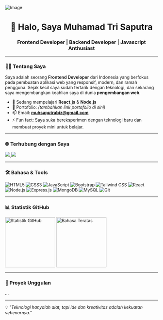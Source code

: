 ![Image](https://github.com/user-attachments/assets/f7ae225c-ab62-4968-8174-e06a3f14d689)
<!-- Profil Header -->
<h1 align="center">👋 Halo, Saya Muhamad Tri Saputra</h1>
<h3 align="center">Frontend Developer | Backend Developer | Javascript Anthusiast </h3>


---

### 👨‍💻 Tentang Saya
Saya adalah seorang **Frontend Developer** dari Indonesia yang berfokus pada pembuatan aplikasi web yang responsif, modern, dan ramah pengguna. Sejak kecil saya sudah tertarik dengan teknologi, dan sekarang saya mengembangkan keahlian saya di dunia **pengembangan web**.

- 🌱 Sedang mempelajari **React.js** & **Node.js**
- 💼 Portofolio: *(tambahkan link portofolio di sini)*
- 📫 Email: **muhsaputrabiz@gmail.com**
- ⚡ Fun fact: Saya suka bereksperimen dengan teknologi baru dan membuat proyek mini untuk belajar.

---

### 🌐 Terhubung dengan Saya
<p align="left">
  <a href="www.linkedin.com/in/muhamad-tri-saputra" target="_blank">
    <img src="https://img.shields.io/badge/LinkedIn-0A66C2?style=for-the-badge&logo=linkedin&logoColor=white" />
  </a>
  <a href="https://instagram.com/muhsaputra._" target="_blank">
    <img src="https://img.shields.io/badge/Instagram-E4405F?style=for-the-badge&logo=instagram&logoColor=white" />
  </a>
</p>

---

### 🛠 Bahasa & Tools
![HTML5](https://img.shields.io/badge/HTML5-E34F26?style=for-the-badge&logo=html5&logoColor=white)
![CSS3](https://img.shields.io/badge/CSS3-1572B6?style=for-the-badge&logo=css3&logoColor=white)
![JavaScript](https://img.shields.io/badge/JavaScript-F7DF1E?style=for-the-badge&logo=javascript&logoColor=black)
![Bootstrap](https://img.shields.io/badge/Bootstrap-7952B3?style=for-the-badge&logo=bootstrap&logoColor=white)
![Tailwind CSS](https://img.shields.io/badge/Tailwind_CSS-38B2AC?style=for-the-badge&logo=tailwind-css&logoColor=white)
![React](https://img.shields.io/badge/React-20232A?style=for-the-badge&logo=react&logoColor=61DAFB)
![Node.js](https://img.shields.io/badge/Node.js-339933?style=for-the-badge&logo=node-dot-js&logoColor=white)
![Express.js](https://img.shields.io/badge/Express.js-000000?style=for-the-badge&logo=express&logoColor=white)
![MongoDB](https://img.shields.io/badge/MongoDB-4EA94B?style=for-the-badge&logo=mongodb&logoColor=white)
![MySQL](https://img.shields.io/badge/MySQL-005C84?style=for-the-badge&logo=mysql&logoColor=white)
![Git](https://img.shields.io/badge/Git-F05032?style=for-the-badge&logo=git&logoColor=white)

---

### 📊 Statistik GitHub
<p align="left">
  <img src="https://github-readme-stats.vercel.app/api?username=muhsaputra&show_icons=true&theme=radical" alt="Statistik GitHub" height="165"/>
  <img src="https://github-readme-stats.vercel.app/api/top-langs/?username=muhsaputra&layout=compact&theme=radical" alt="Bahasa Teratas" height="165"/>
</p>

---

### 🚀 Proyek Unggulan
...

---

💡 *"Teknologi hanyalah alat, tapi ide dan kreativitas adalah kekuatan sebenarnya."*
